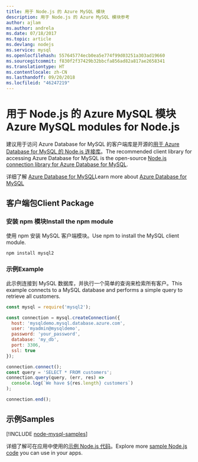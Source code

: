 ```yaml
---
title: 用于 Node.js 的 Azure MySQL 模块
description: 用于 Node.js 的 Azure MySQL 模块参考
author: ajlam
ms.author: andrela
ms.date: 07/18/2017
ms.topic: article
ms.devlang: nodejs
ms.service: mysql
ms.openlocfilehash: 557645774ecb0ea5e774f99d03251a303ad19660
ms.sourcegitcommit: f830f2f37429b32bbcfa856ad82a817ae2658341
ms.translationtype: HT
ms.contentlocale: zh-CN
ms.lasthandoff: 09/20/2018
ms.locfileid: "46247219"
---
```

# <a name="azure-mysql-modules-for-nodejs"></a><span data-ttu-id="d0598-103">用于 Node.js 的 Azure MySQL 模块</span><span class="sxs-lookup"><span data-stu-id="d0598-103">Azure MySQL modules for Node.js</span></span>

<span data-ttu-id="d0598-104">建议用于访问 Azure Database for MySQL 的客户端库是开源的[用于 Azure Database for MySQL 的 Node.js 连接库](https://github.com/sidorares/node-mysql2)。</span><span class="sxs-lookup"><span data-stu-id="d0598-104">The recommended client library for accessing Azure Database for MySQL is the open-source [Node.js connection library for Azure Database for MySQL](https://github.com/sidorares/node-mysql2).</span></span> 

<span data-ttu-id="d0598-105">详细了解 [Azure Database for MySQL](https://docs.microsoft.com/azure/MySQL/)</span><span class="sxs-lookup"><span data-stu-id="d0598-105">Learn more about [Azure Database for MySQL](https://docs.microsoft.com/azure/MySQL/)</span></span>

## <a name="client-package"></a><span data-ttu-id="d0598-106">客户端包</span><span class="sxs-lookup"><span data-stu-id="d0598-106">Client Package</span></span>

### <a name="install-the-npm-module"></a><span data-ttu-id="d0598-107">安装 npm 模块</span><span class="sxs-lookup"><span data-stu-id="d0598-107">Install the npm module</span></span>

<span data-ttu-id="d0598-108">使用 npm 安装 MySQL 客户端模块。</span><span class="sxs-lookup"><span data-stu-id="d0598-108">Use npm to install the MySQL client module.</span></span>

```bash
npm install mysql2
```   

### <a name="example"></a><span data-ttu-id="d0598-109">示例</span><span class="sxs-lookup"><span data-stu-id="d0598-109">Example</span></span>

<span data-ttu-id="d0598-110">此示例连接到 MySQL 数据库，并执行一个简单的查询来检索所有客户。</span><span class="sxs-lookup"><span data-stu-id="d0598-110">This example connects to a MySQL database and performs a simple query to retrieve all customers.</span></span>

```javascript
const mysql = require('mysql2');

const connection = mysql.createConnection({
  host: 'mysqldemo.mysql.database.azure.com',
  user: 'myadmin@mysqldemo',
  password: 'your_password',
  database: 'my_db',
  port: 3306,
  ssl: true
});

connection.connect();
const query = 'SELECT * FROM customers';
connection.query(query, (err, res) =>
  console.log(`We have ${res.length} customers`)
);

connection.end();
```

## <a name="samples"></a><span data-ttu-id="d0598-111">示例</span><span class="sxs-lookup"><span data-stu-id="d0598-111">Samples</span></span>

[!INCLUDE [node-mysql-samples](../docs-ref-conceptual/includes/mysql-samples.md)]

<span data-ttu-id="d0598-112">详细了解可在应用中使用的[示例 Node.js 代码](https://azure.microsoft.com/resources/samples/?platform=nodejs)。</span><span class="sxs-lookup"><span data-stu-id="d0598-112">Explore more [sample Node.js code](https://azure.microsoft.com/resources/samples/?platform=nodejs) you can use in your apps.</span></span>
